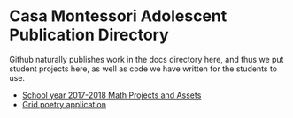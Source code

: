# Casa Montessori Adolescent Publication Directory

Github naturally publishes work in the docs directory here, and thus we put student
projects here, as well as code we have written for the students to use.

* [School year 2017-2018 Math Projects and Assets](math18)
* [Grid poetry application](html/grid-poetry.html)
